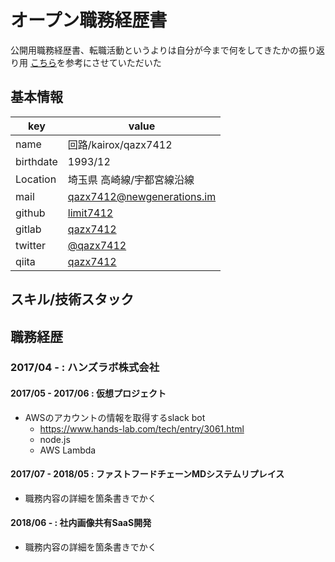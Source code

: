 # オープン職務経歴書
公開用職務経歴書、転職活動というよりは自分が今まで何をしてきたかの振り返り用
[こちら](https://qiita.com/Sa2Knight/items/4af2f24fac9290d26119)を参考にさせていただいた

## 基本情報

|key|value|
|-|-|
|name|回路/kairox/qazx7412|
|birthdate|1993/12|
|Location|埼玉県 高崎線/宇都宮線沿線|
|mail|qazx7412@newgenerations.im|
|github|[limit7412](http://github.com/limit7412)|
|gitlab|[qazx7412](http://gitlab.com/qazx7412)|
|twitter|[@qazx7412](https://twitter.com/qazx7412)|
|qiita|[qazx7412](http://qiita.com/qazx7412)|

## スキル/技術スタック

## 職務経歴

### 2017/04 - : ハンズラボ株式会社

#### 2017/05 - 2017/06 : 仮想プロジェクト

- AWSのアカウントの情報を取得するslack bot
  - https://www.hands-lab.com/tech/entry/3061.html
  - node.js
  - AWS Lambda

#### 2017/07 - 2018/05 : ファストフードチェーンMDシステムリプレイス

- 職務内容の詳細を箇条書きでかく

#### 2018/06 - : 社内画像共有SaaS開発

- 職務内容の詳細を箇条書きでかく
